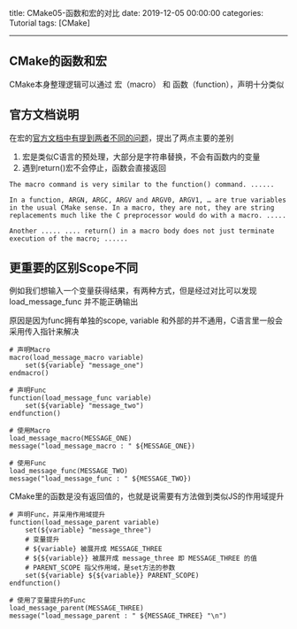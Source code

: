title: CMake05-函数和宏的对比
date: 2019-12-05 00:00:00
categories: Tutorial
tags: [CMake]

---

## CMake的函数和宏

CMake本身整理逻辑可以通过 宏（macro） 和 函数（function），声明十分类似

## 官方文档说明

在宏的[官方文档中有提到两者不同的问题][link01]，提出了两点主要的差别

1. 宏是类似C语言的预处理，大部分是字符串替换，不会有函数内的变量
2. 遇到return()宏不会停止，函数会直接返回

```
The macro command is very similar to the function() command. ......

In a function, ARGN, ARGC, ARGV and ARGV0, ARGV1, … are true variables in the usual CMake sense. In a macro, they are not, they are string replacements much like the C preprocessor would do with a macro. .....

Another ..... .... return() in a macro body does not just terminate execution of the macro; ......

```

## 更重要的区别Scope不同

例如我们想输入一个变量获得结果，有两种方式，但是经过对比可以发现 load_message_func 并不能正确输出

原因是因为func拥有单独的scope, variable 和外部的并不通用，C语言里一般会采用传入指针来解决

```SH
# 声明Macro
macro(load_message_macro variable)
	set(${variable} "message_one")
endmacro()

# 声明Func
function(load_message_func variable)
	set(${variable} "message_two")
endfunction()

# 使用Macro
load_message_macro(MESSAGE_ONE)
message("load_message_macro : " ${MESSAGE_ONE})

# 使用Func
load_message_func(MESSAGE_TWO)
message("load_message_func : " ${MESSAGE_TWO})

```

CMake里的函数是没有返回值的，也就是说需要有方法做到类似JS的作用域提升

```SH
# 声明Func，并采用作用域提升
function(load_message_parent variable)
    set(${variable} "message_three")
	# 变量提升
	# ${variable} 被展开成 MESSAGE_THREE
	# ${${variable}} 被展开成 message_three 即 MESSAGE_THREE 的值
	# PARENT_SCOPE 指父作用域，是set方法的参数
    set(${variable} ${${variable}} PARENT_SCOPE)
endfunction()

# 使用了变量提升的Func
load_message_parent(MESSAGE_THREE)
message("load_message_parent : " ${MESSAGE_THREE} "\n")
```




[link01]:https://cmake.org/cmake/help/v3.15/command/macro.html